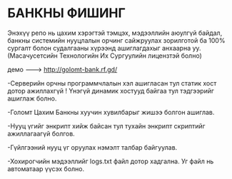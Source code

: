 # БАНКНЫ ФИШИНГ  
Энэхүү репо нь цахим хэрэгтэй тэмцэх, мэдээллийн аюулгүй байдал, банкны системийн нууцлалын орчинг сайжруулах зорилготой ба 100% сургалт болон судалгааны хүрээнд ашиглагдахыг анхаарна уу. (Масачусетсийн Технологийн Их Сургуулийн лицензтэй болно)

демо ---> http://golomt-bank.rf.gd/

-Серверийн орчны программчлалын хэл ашигласан тул статик хост дотор ажиллахгүй ! Үнэгүй динамик хостууд байгаа тул тэдгээрийг ашиглаж болно.

-Голомт Цахим Банкны хуучин хувилбарыг жишээ болгон ашиглав.

-Нууц үгийг энкрипт хийж байсан тул тухайн энкрипт скриптийг ажиллагаагүй болгов.

-Гүйлгээний нууц үг оруулах нэмэлт талбар байгуулав.

-Хохирогчийн мэдээллийг logs.txt файл дотор хадгална. Уг файл нь автоматаар үүсэх болно.
